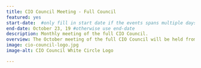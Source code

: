 ```yaml
---
title: CIO Council Meeting - Full Council
featured: yes
start-date:  #only fill in start date if the events spans multiple days
end-date: October 23, 19 #otherwise use end-date
description: Monthly meeting of the full CIO Council.
overview: The October meeting of the full CIO Council will be held from 330-5pm at GSA Headquarters at 1800 F St. NW, Washington, DC.
image: cio-council-logo.jpg
image-alt: CIO Council White Circle Logo

---
```

